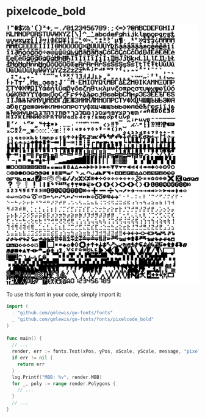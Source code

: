 # pixelcode_bold

![pixelcode_bold](pixelcode_bold.png)

To use this font in your code, simply import it:

```go
import (
  . "github.com/gmlewis/go-fonts/fonts"
  _ "github.com/gmlewis/go-fonts/fonts/pixelcode_bold"
)

func main() {
  // ...
  render, err := fonts.Text(xPos, yPos, xScale, yScale, message, "pixelcode_bold", Center)
  if err != nil {
    return err
  }
  log.Printf("MBB: %v", render.MBB)
  for _, poly := range render.Polygons {
    // ...
  }
  // ...
}
```
